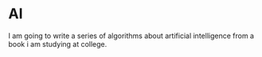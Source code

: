 # AI
I am going to write a series of algorithms about artificial intelligence from a book i am studying at college.